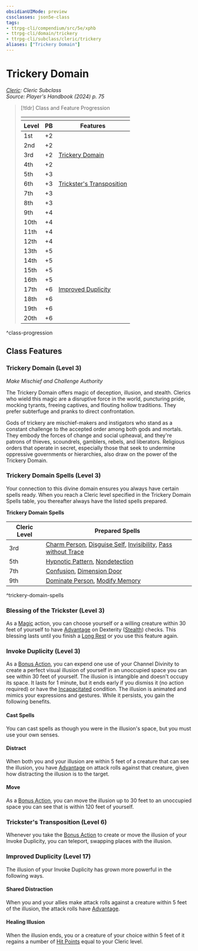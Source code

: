 ```yaml
---
obsidianUIMode: preview
cssclasses: json5e-class
tags:
- ttrpg-cli/compendium/src/5e/xphb
- ttrpg-cli/domain/trickery
- ttrpg-cli/subclass/cleric/trickery
aliases: ["Trickery Domain"]
---
```

# Trickery Domain
*[Cleric](./cleric-xphb.md): Cleric Subclass*  
*Source: Player's Handbook (2024) p. 75*  

> [!tldr] Class and Feature Progression
> 
> <table class="class-progression">
> <thead>
> <tr><th colspan='3'></th></tr>
> <tr class="class-progression"><th class"level">Level</th><th class"pb">PB</th><th class"feature">Features</th></tr>
> </thead><tbody>
> <tr class="class-progression"><td class"level">1st</td><td class"pb">+2</td><td class"feature"></td></tr>
> <tr class="class-progression"><td class"level">2nd</td><td class"pb">+2</td><td class"feature"></td></tr>
> <tr class="class-progression"><td class"level">3rd</td><td class"pb">+2</td><td class"feature"><a href='#Trickery Domain (Level 3)' class='internal-link'>Trickery Domain</a></td></tr>
> <tr class="class-progression"><td class"level">4th</td><td class"pb">+2</td><td class"feature"></td></tr>
> <tr class="class-progression"><td class"level">5th</td><td class"pb">+3</td><td class"feature"></td></tr>
> <tr class="class-progression"><td class"level">6th</td><td class"pb">+3</td><td class"feature"><a href='#Trickster's Transposition (Level 6)' class='internal-link'>Trickster's Transposition</a></td></tr>
> <tr class="class-progression"><td class"level">7th</td><td class"pb">+3</td><td class"feature"></td></tr>
> <tr class="class-progression"><td class"level">8th</td><td class"pb">+3</td><td class"feature"></td></tr>
> <tr class="class-progression"><td class"level">9th</td><td class"pb">+4</td><td class"feature"></td></tr>
> <tr class="class-progression"><td class"level">10th</td><td class"pb">+4</td><td class"feature"></td></tr>
> <tr class="class-progression"><td class"level">11th</td><td class"pb">+4</td><td class"feature"></td></tr>
> <tr class="class-progression"><td class"level">12th</td><td class"pb">+4</td><td class"feature"></td></tr>
> <tr class="class-progression"><td class"level">13th</td><td class"pb">+5</td><td class"feature"></td></tr>
> <tr class="class-progression"><td class"level">14th</td><td class"pb">+5</td><td class"feature"></td></tr>
> <tr class="class-progression"><td class"level">15th</td><td class"pb">+5</td><td class"feature"></td></tr>
> <tr class="class-progression"><td class"level">16th</td><td class"pb">+5</td><td class"feature"></td></tr>
> <tr class="class-progression"><td class"level">17th</td><td class"pb">+6</td><td class"feature"><a href='#Improved Duplicity (Level 17)' class='internal-link'>Improved Duplicity</a></td></tr>
> <tr class="class-progression"><td class"level">18th</td><td class"pb">+6</td><td class"feature"></td></tr>
> <tr class="class-progression"><td class"level">19th</td><td class"pb">+6</td><td class"feature"></td></tr>
> <tr class="class-progression"><td class"level">20th</td><td class"pb">+6</td><td class"feature"></td></tr>
> </tbody></table>

^class-progression


## Class Features

### Trickery Domain (Level 3)

*Make Mischief and Challenge Authority*

The Trickery Domain offers magic of deception, illusion, and stealth. Clerics who wield this magic are a disruptive force in the world, puncturing pride, mocking tyrants, freeing captives, and flouting hollow traditions. They prefer subterfuge and pranks to direct confrontation.

Gods of trickery are mischief-makers and instigators who stand as a constant challenge to the accepted order among both gods and mortals. They embody the forces of change and social upheaval, and they're patrons of thieves, scoundrels, gamblers, rebels, and liberators. Religious orders that operate in secret, especially those that seek to undermine oppressive governments or hierarchies, also draw on the power of the Trickery Domain.

### Trickery Domain Spells (Level 3)

Your connection to this divine domain ensures you always have certain spells ready. When you reach a Cleric level specified in the Trickery Domain Spells table, you thereafter always have the listed spells prepared.

**Trickery Domain Spells**

| Cleric Level | Prepared Spells |
|--------------|-----------------|
| 3rd | [Charm Person](3-Mechanics/CLI/spells/charm-person-xphb.md), [Disguise Self](3-Mechanics/CLI/spells/disguise-self-xphb.md), [Invisibility](3-Mechanics/CLI/spells/invisibility-xphb.md), [Pass without Trace](3-Mechanics/CLI/spells/pass-without-trace-xphb.md) |
| 5th | [Hypnotic Pattern](3-Mechanics/CLI/spells/hypnotic-pattern-xphb.md), [Nondetection](3-Mechanics/CLI/spells/nondetection-xphb.md) |
| 7th | [Confusion](3-Mechanics/CLI/spells/confusion-xphb.md), [Dimension Door](3-Mechanics/CLI/spells/dimension-door-xphb.md) |
| 9th | [Dominate Person](3-Mechanics/CLI/spells/dominate-person-xphb.md), [Modify Memory](3-Mechanics/CLI/spells/modify-memory-xphb.md) |
^trickery-domain-spells

### Blessing of the Trickster (Level 3)

As a [Magic](3-Mechanics/CLI/rules/actions.md#Magic) action, you can choose yourself or a willing creature within 30 feet of yourself to have [Advantage](3-Mechanics/CLI/rules/variant-rules/advantage-xphb.md) on Dexterity ([Stealth](3-Mechanics/CLI/rules/skills.md#Stealth)) checks. This blessing lasts until you finish a [Long Rest](3-Mechanics/CLI/rules/variant-rules/long-rest-xphb.md) or you use this feature again.

### Invoke Duplicity (Level 3)

As a [Bonus Action](3-Mechanics/CLI/rules/variant-rules/bonus-action-xphb.md), you can expend one use of your Channel Divinity to create a perfect visual illusion of yourself in an unoccupied space you can see within 30 feet of yourself. The illusion is intangible and doesn't occupy its space. It lasts for 1 minute, but it ends early if you dismiss it (no action required) or have the [Incapacitated](3-Mechanics/CLI/rules/conditions.md#Incapacitated) condition. The illusion is animated and mimics your expressions and gestures. While it persists, you gain the following benefits.

#### Cast Spells

You can cast spells as though you were in the illusion's space, but you must use your own senses.

#### Distract

When both you and your illusion are within 5 feet of a creature that can see the illusion, you have [Advantage](3-Mechanics/CLI/rules/variant-rules/advantage-xphb.md) on attack rolls against that creature, given how distracting the illusion is to the target.

#### Move

As a [Bonus Action](3-Mechanics/CLI/rules/variant-rules/bonus-action-xphb.md), you can move the illusion up to 30 feet to an unoccupied space you can see that is within 120 feet of yourself.

### Trickster's Transposition (Level 6)

Whenever you take the [Bonus Action](3-Mechanics/CLI/rules/variant-rules/bonus-action-xphb.md) to create or move the illusion of your Invoke Duplicity, you can teleport, swapping places with the illusion.

### Improved Duplicity (Level 17)

The illusion of your Invoke Duplicity has grown more powerful in the following ways.

#### Shared Distraction

When you and your allies make attack rolls against a creature within 5 feet of the illusion, the attack rolls have [Advantage](3-Mechanics/CLI/rules/variant-rules/advantage-xphb.md).

#### Healing Illusion

When the illusion ends, you or a creature of your choice within 5 feet of it regains a number of [Hit Points](3-Mechanics/CLI/rules/variant-rules/hit-points-xphb.md) equal to your Cleric level.